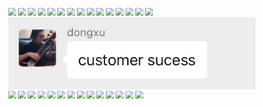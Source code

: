 ![](./dongxu/嚯.jpeg)
![](./dongxu/年轻人真会玩.jpeg)
![](./dongxu/耻辱.jpeg)
![](./dongxu/在线等.jpeg)
![](./dongxu/承让.jpeg)
![](./dongxu/完美.jpeg)
![](./dongxu/屌.jpeg)
![](./dongxu/晚安.jpeg)
![](./dongxu/拜托.jpeg)
![](./dongxu/工作.jpeg)
![](./dongxu/危险.jpeg)
![](./dongxu/期待.jpeg)
![](./dongxu/感动.jpeg)
![](./dongxu/日拱一卒.jpeg)
![](./dongxu/教.jpeg)
![](./dongxu/客户成功.jpeg)
![](./dongxu/具体.jpeg)
![](./dongxu/有道理吗.jpeg)
![](./dongxu/屎山.jpeg)
![](./dongxu/开车.jpeg)
![](./dongxu/unix.jpeg)
![](./dongxu/青春.jpeg)
![](./dongxu/嘿嘿嘿.jpeg)
![](./dongxu/漂亮.jpeg)
![](./dongxu/好羡慕.jpeg)
![](./dongxu/不够wild.jpeg)
![](./dongxu/河里吗.jpeg)
![](./dongxu/小事.jpeg)
![](./dongxu/rust.jpeg)
![](./dongxu/确实.jpeg)
